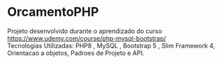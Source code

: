 # OrcamentoPHP
Projeto desenvolvido durante o aprendizado do curso https://www.udemy.com/course/php-mysql-bootstrap/ <br>
Tecnologias Utilizadas: PHP8 , MySQL , Bootstrap 5 , Slim Framework 4, Orientacao a objetos, Padroes de Projeto e API.
